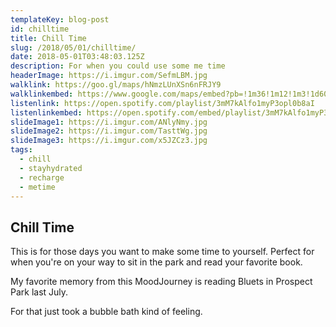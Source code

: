 ```yaml
---
templateKey: blog-post
id: chilltime
title: Chill Time
slug: /2018/05/01/chilltime/
date: 2018-05-01T03:48:03.125Z
description: For when you could use some me time
headerImage: https://i.imgur.com/SefmLBM.jpg
walklink: https://goo.gl/maps/hNmzLUnXSn6nFRJY9
walklinkembed: https://www.google.com/maps/embed?pb=!1m36!1m12!1m3!1d6047.48719816892!2d-73.98371637326588!3d40.72366056732239!2m3!1f0!2f0!3f0!3m2!1i1024!2i768!4f13.1!4m21!3e2!4m3!3m2!1d40.7199838!2d-73.9786891!4m5!1s0x89c259784829116f%3A0xf93432a55c3a41cb!2s6BC+Botanical+Garden!3m2!1d40.7238154!2d-73.98070779999999!4m3!3m2!1d40.724311799999995!2d-73.9775562!4m5!1s0x89c2599d97e53081%3A0x76c1ed7c297b3356!2sTompkins+Square+Park!3m2!1d40.726429499999995!2d-73.9817841!5e0!3m2!1sen!2sus!4v1564154578010!5m2!1sen!2sus" width="600" height="450" frameborder="0" style="border:0" allowfullscreen
listenlink: https://open.spotify.com/playlist/3mM7kAlfo1myP3opl0b8aI
listenlinkembed: https://open.spotify.com/embed/playlist/3mM7kAlfo1myP3opl0b8aI
slideImage1: https://i.imgur.com/ANlyNmy.jpg
slideImage2: https://i.imgur.com/TasttWg.jpg
slideImage3: https://i.imgur.com/x5JZCz3.jpg
tags:
  - chill
  - stayhydrated
  - recharge
  - metime
---
```


## Chill Time

This is for those days you want to make some time to yourself. Perfect for when you're on your way to sit in the park and read your favorite book.

My favorite memory from this MoodJourney is reading Bluets in Prospect Park last July.

For that just took a bubble bath kind of feeling.